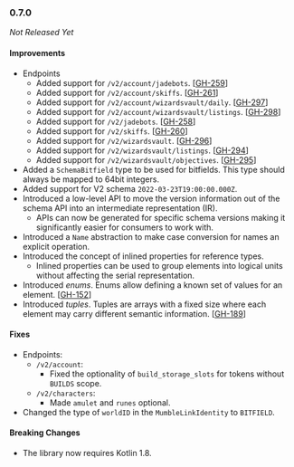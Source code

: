 ### 0.7.0

_Not Released Yet_

#### Improvements

- Endpoints
  - Added support for `/v2/account/jadebots`. [[GH-259](https://github.com/GW2ToolBelt/api-generator/issues/259)]
  - Added support for `/v2/account/skiffs`. [[GH-261](https://github.com/GW2ToolBelt/api-generator/issues/261)]
  - Added support for `/v2/account/wizardsvault/daily`. [[GH-297](https://github.com/GW2ToolBelt/api-generator/issues/297)]
  - Added support for `/v2/account/wizardsvault/listings`. [[GH-298](https://github.com/GW2ToolBelt/api-generator/issues/298)]
  - Added support for `/v2/jadebots`. [[GH-258](https://github.com/GW2ToolBelt/api-generator/issues/258)]
  - Added support for `/v2/skiffs`. [[GH-260](https://github.com/GW2ToolBelt/api-generator/issues/260)]
  - Added support for `/v2/wizardsvault`. [[GH-296](https://github.com/GW2ToolBelt/api-generator/issues/296)]
  - Added support for `/v2/wizardsvault/listings`. [[GH-294](https://github.com/GW2ToolBelt/api-generator/issues/294)]
  - Added support for `/v2/wizardsvault/objectives`. [[GH-295](https://github.com/GW2ToolBelt/api-generator/issues/295)]
- Added a `SchemaBitfield` type to be used for bitfields. This type should
  always be mapped to 64bit integers.
- Added support for V2 schema `2022-03-23T19:00:00.000Z`.
- Introduced a low-level API to move the version information out of the schema
  API into an intermediate representation (IR).
  - APIs can now be generated for specific schema versions making it
    significantly easier for consumers to work with.
- Introduced a `Name` abstraction to make case conversion for names an explicit
  operation.
- Introduced the concept of inlined properties for reference types.
  - Inlined properties can be used to group elements into logical units without
    affecting the serial representation.
- Introduced _enums_. Enums allow defining a known set of values for an element. [[GH-152](https://github.com/GW2ToolBelt/api-generator/issues/152)]
- Introduced _tuples_. Tuples are arrays with a fixed size where each element
  may carry different semantic information. [[GH-189](https://github.com/GW2ToolBelt/api-generator/issues/189)]

#### Fixes

- Endpoints:
  - `/v2/account`:
    - Fixed the optionality of `build_storage_slots` for tokens without `BUILDS`
      scope.
  - `/v2/characters`:
    - Made `amulet` and `runes` optional. 
- Changed the type of `worldID` in the `MumbleLinkIdentity` to `BITFIELD`.

#### Breaking Changes

- The library now requires Kotlin 1.8.